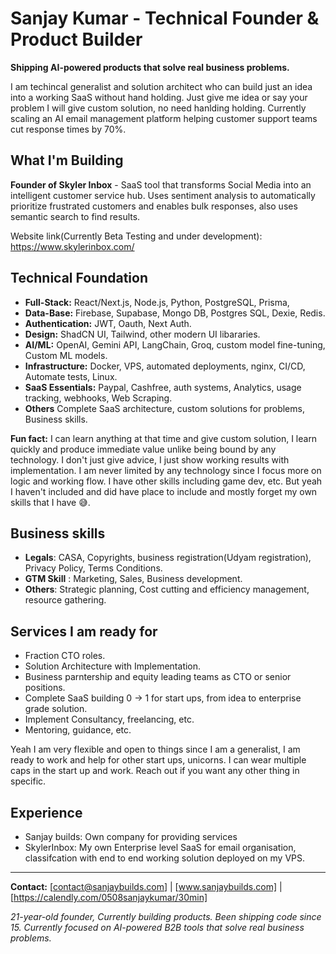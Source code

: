 # Sanjay Kumar - Technical Founder & Product Builder

**Shipping AI-powered products that solve real business problems.**

I am techincal generalist and solution architect who can build just an idea into a working SaaS without hand holding. Just give me idea or say your problem I will give custom solution, no need hanlding holding. Currently scaling an AI email management platform helping customer support teams cut response times by 70%. 

## What I'm Building

**Founder of Skyler Inbox** - SaaS tool that transforms Social Media into an intelligent customer service hub. Uses sentiment analysis to automatically prioritize frustrated customers and enables bulk responses, also uses semantic search to find results. 

Website link(Currently Beta Testing and under development): https://www.skylerinbox.com/ 


## Technical Foundation

- **Full-Stack:** React/Next.js, Node.js, Python, PostgreSQL, Prisma, 
- **Data-Base:** Firebase, Supabase, Mongo DB, Postgres SQL, Dexie, Redis. 
- **Authentication:** JWT, Oauth, Next Auth.
- **Design:** ShadCN UI, Tailwind, other modern UI libararies.
- **AI/ML:** OpenAI, Gemini API, LangChain, Groq, custom model fine-tuning, Custom ML models. 
- **Infrastructure:** Docker, VPS, automated deployments, nginx, CI/CD, Automate tests, Linux. 
- **SaaS Essentials:** Paypal, Cashfree, auth systems, Analytics, usage tracking, webhooks, Web Scraping.
- **Others** Complete SaaS architecture, custom solutions for problems, Business skills. 

**Fun fact:** I can learn anything at that time and give  custom solution, I learn quickly and produce immediate value unlike being bound by any technology. I don't just give advice, I just show working results with implementation. I am never limited by any technology since I focus more on logic and working flow. I have other skills including game dev, etc. But yeah I haven't included and did have place to include and mostly forget my own skills that I have 😅. 

## Business skills

- **Legals**: CASA, Copyrights, business registration(Udyam registration), Privacy Policy, Terms Conditions. 
- **GTM Skill** : Marketing, Sales, Business development. 
- **Others**: Strategic planning, Cost cutting and efficiency management, resource gathering. 

## Services I am ready for

- Fraction CTO roles. 
- Solution Architecture with Implementation.
- Business parntership and equity leading teams as CTO or senior positions.
- Complete SaaS building 0 -> 1 for start ups, from idea to enterprise grade solution.
- Implement Consultancy, freelancing, etc.
- Mentoring, guidance, etc.

Yeah I am very flexible and open to things since I am a generalist, I am ready to work and help for other start ups, unicorns. I can wear multiple caps in the start up and work. Reach out if you want any other thing in specific.

## Experience

- Sanjay builds: Own company for providing services
- SkylerInbox: My own Enterprise level SaaS for email organisation, classifcation with end to end working solution deployed on my VPS. 

---

**Contact:** [contact@sanjaybuilds.com] | [www.sanjaybuilds.com] | [https://calendly.com/0508sanjaykumar/30min]

*21-year-old founder, Currently building products. Been shipping code since 15. Currently focused on AI-powered B2B tools that solve real business problems.*
